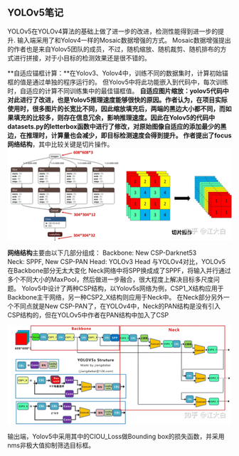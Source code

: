 ## YOLOv5笔记

YOLOv5在YOLOv4算法的基础上做了进一步的改进，检测性能得到进一步的提升.
输入端采用了和Yolov4一样的Mosaic数据增强的方式。
Mosaic数据增强提出的作者也是来自Yolov5团队的成员，不过，随机缩放、随机裁剪、随机排布的方式进行拼接，对于小目标的检测效果还是很不错的。

**自适应锚框计算：**在Yolov3、Yolov4中，训练不同的数据集时，计算初始锚框的值是通过单独的程序运行的。
但Yolov5中将此功能嵌入到代码中，每次训练时，自适应的计算不同训练集中的最佳锚框值。
**自适应图片缩放：**yolov5代码中对此进行了改进，也是Yolov5推理速度能够很快的原因。作者认为，在项目实际使用时，很多图片的长宽比不同，因此缩放填充后，两端的黑边大小都不同，而如果填充的比较多，则存在信息冗余，影响推理速度。因此在Yolov5的代码中datasets.py的letterbox函数中进行了修改，对原始图像自适应的添加最少的黑边，在推理时，计算量也会减少，即目标检测速度会得到提升。
作者提出了**focus网络结构**，其中比较关键是切片操作。
![图片2](图片2.png)

**网络结构**主要由以下几部分组成：
Backbone: New CSP-Darknet53
Neck: SPPF, New CSP-PAN
Head: YOLOv3 Head
与YOLOv4对比，YOLOv5在Backbone部分无太大变化
Neck网络中将SPP换成成了SPPF，将输入并行通过多个不同大小的MaxPool，然后做进一步融合，很大程度上解决目标多尺度问题。
Yolov5中设计了两种CSP结构，以Yolov5s网络为例，CSP1_X结构应用于Backbone主干网络，另一种CSP2_X结构则应用于Neck中。
在Neck部分另外一个不同点就是New CSP-PAN了，在YOLOv4中，Neck的PAN结构是没有引入CSP结构的，但在YOLOv5中作者在PAN结构中加入了CSP

![图片1](图片1.png)

输出端，Yolov5中采用其中的CIOU_Loss做Bounding box的损失函数，并采用nms非极大值抑制筛选目标框。
